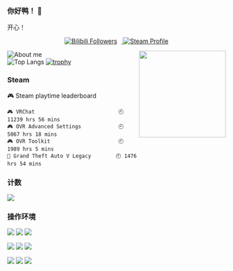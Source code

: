 ### 你好鸭！ 👋
开心！
<p align="center">
  <a target="_blank" href="https://space.bilibili.com/388731488/">
    <img src="https://img.shields.io/badge/dynamic/json?style=flat-square&logo=bilibili&label=Bilibili&query=$.data.follower&url=https://api.bilibili.com/x/relation/stat?vmid=388731488" alt="Bilibili Followers" style="margin-right: 10px;">
  </a>
  <a target="_blank" href="https://steamcommunity.com/id/mmyo456">
    <img src="https://img.shields.io/badge/Steam-232361?logo=Steam&style=flat-square" alt="Steam Profile">
  </a>
</p>

    
<img align='right' src='https://cdn.jsdelivr.net/gh/mmyo456/mmyo456@main/DLC6.gif' width='200px'>
    
![About me](https://github-readme-stats.vercel.app/api?username=mmyo456&show_icons=true&theme=ambient_gradient&locale=cn)<br> 
![Top Langs](https://github-readme-stats.vercel.app/api/top-langs/?username=mmyo456&show_icons=true&theme=ambient_gradient&locale=cn)
[![trophy](https://github-profile-trophy.vercel.app/?username=mmyo456)](https://github.com/ryo-ma/github-profile-trophy)
### Steam

<!-- steam-box start -->
🎮 Steam playtime leaderboard
```text
🎮 VRChat                           🕘 11239 hrs 56 mins
🎮 OVR Advanced Settings            🕘 5067 hrs 18 mins
🎮 OVR Toolkit                      🕘 1989 hrs 5 mins
🚓 Grand Theft Auto V Legacy        🕘 1476 hrs 54 mins
```
<!-- Powered by https://github.com/YouEclipse/steam-box . -->
<!-- steam-box end -->
 
### 计数

[![](https://count.getloli.com/@mmyo456?name=mmyo456&theme=moebooru&padding=7&offset=1&align=top&scale=1.4&pixelated=1&darkmode=auto)](http://count.getloli.com/)
### 操作环境
[![](https://img.shields.io/badge/Windows-10-33AADD?style=flat-square&logo=windows&logoColor=6cf)](https://www.microsoft.com/windows/get-windows-10)
[![](https://img.shields.io/badge/Windows-11-33AADD?style=flat-square&logo=microsoft&logoColor=6cf)](https://www.microsoft.com/windows/get-windows-11)
[![](https://img.shields.io/badge/IDE-Visual%20Studio%20Code-33AADD?style=flat-square&logo=visual-studio-code&logoColor=6cf)](https://code.visualstudio.com/)

[![](https://img.shields.io/badge/iPhone%2015%20Pro%20-Max-black?style=flat-square&logo=ios&logoColor=golden)](https://apple.com/)
[![](https://img.shields.io/badge/iPad%20mini%206-black?style=flat-square&logo=ios&logoColor=golden)](https://apple.com/)
[![](https://img.shields.io/badge/IOS-18.5%20Bata1-167C80?style=flat-square&logoColor=white)](https://beta.apple.com/)

[![](https://img.shields.io/badge/CMF%20Phone-1-black?style=flat-square&logo=android&logoColor=golden)](https://cmf.tech/)
[![](https://img.shields.io/badge/OS-Android15-green?style=flat-square&logo=android)](https://www.android.com/)
[![](https://img.shields.io/badge/NothingOS-3.0-167C80?style=flat-square&logoColor=white)](https://nothing.tech)
